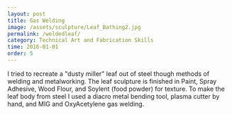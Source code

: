 ```yaml
---
layout: post
title: Gas Welding
image: /assets/sculpture/Leaf_Bathing2.jpg
permalink: /weldedleaf/
category: Technical Art and Fabrication Skills
time: 2016-01-01
order: 5
---
```


I tried to recreate a "dusty miller" leaf out of steel though methods of welding and metalworking. The leaf sculpture is finished in Paint, Spray Adhesive, Wood Flour, and Soylent (food powder) for texture. To make the leaf body from steel I used a diacro metal bending tool, plasma cutter by hand, and MIG and OxyAcetylene gas welding.